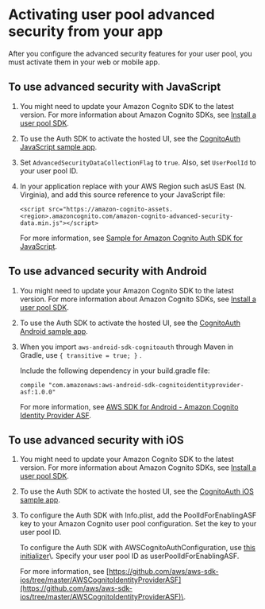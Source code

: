 # Activating user pool advanced security from your app<a name="user-pool-settings-viewing-advanced-security-app"></a>

After you configure the advanced security features for your user pool, you must activate them in your web or mobile app\.

## To use advanced security with JavaScript<a name="user-pool-settings-viewing-advanced-security-app-javascript"></a>

1. You might need to update your Amazon Cognito SDK to the latest version\. For more information about Amazon Cognito SDKs, see [Install a user pool SDK](https://docs.aws.amazon.com/cognito/latest/developerguide/user-pool-sdk-links.html)\.

1. To use the Auth SDK to activate the hosted UI, see the [CognitoAuth JavaScript sample app](https://github.com/aws/amazon-cognito-auth-js/tree/master/sample)\.

1. Set `AdvancedSecurityDataCollectionFlag` to `true`\. Also, set `UserPoolId` to your user pool ID\.

1. In your application replace <region> with your AWS Region such asUS East \(N\. Virginia\), and add this source reference to your JavaScript file:

   ```
   <script src="https://amazon-cognito-assets.<region>.amazoncognito.com/amazon-cognito-advanced-security-data.min.js"></script>
   ```

   For more information, see [Sample for Amazon Cognito Auth SDK for JavaScript](https://github.com/aws/amazon-cognito-auth-js/blob/master/sample/SAMPLEREADME.md)\.

## To use advanced security with Android<a name="user-pool-settings-viewing-advanced-security-app-android"></a>

1. You might need to update your Amazon Cognito SDK to the latest version\. For more information about Amazon Cognito SDKs, see [Install a user pool SDK](https://docs.aws.amazon.com/cognito/latest/developerguide/user-pool-sdk-links.html)\.

1. To use the Auth SDK to activate the hosted UI, see the [CognitoAuth Android sample app](https://github.com/awslabs/aws-sdk-android-samples/tree/master/AmazonCognitoAuthDemo)\.

1. When you import `aws-android-sdk-cognitoauth` through Maven in Gradle, use `{ transitive = true; }` \.

   Include the following dependency in your build\.gradle file:

   ```
   compile "com.amazonaws:aws-android-sdk-cognitoidentityprovider-asf:1.0.0"
   ```

   For more information, see [AWS SDK for Android \- Amazon Cognito Identity Provider ASF](https://javalibs.com/artifact/com.amazonaws/aws-android-sdk-cognitoidentityprovider-asf)\.

## To use advanced security with iOS<a name="user-pool-settings-viewing-advanced-security-app-ios"></a>

1. You might need to update your Amazon Cognito SDK to the latest version\. For more information about Amazon Cognito SDKs, see [Install a user pool SDK](https://docs.aws.amazon.com/cognito/latest/developerguide/user-pool-sdk-links.html)\.

1. To use the Auth SDK to activate the hosted UI, see the [CognitoAuth iOS sample app](https://github.com/awslabs/aws-sdk-ios-samples/tree/master/CognitoAuth-Sample)\.

1. To configure the Auth SDK with Info\.plist, add the PoolIdForEnablingASF key to your Amazon Cognito user pool configuration\. Set the key to your user pool ID\.

   To configure the Auth SDK with AWSCognitoAuthConfiguration, use [ this initializer](https://docs.aws.amazon.com/AWSiOSSDK/latest/Classes/AWSCognitoAuthConfiguration.html#/api/name/initWithAppClientId:appClientSecret:scopes:signInRedirectUri:signOutRedirectUri:webDomain:identityProvider:idpIdentifier:userPoolIdForEnablingASF:)\. Specify your user pool ID as userPoolIdForEnablingASF\.

   For more information, see [https://github.com/aws/aws-sdk-ios/tree/master/AWSCognitoIdentityProviderASF](https://github.com/aws/aws-sdk-ios/tree/master/AWSCognitoIdentityProviderASF)\.